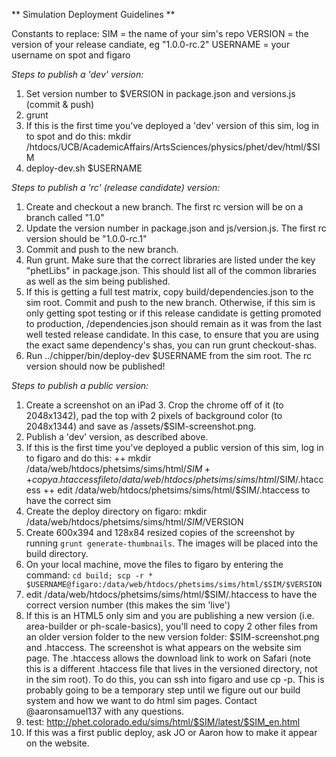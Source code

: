 
** Simulation Deployment Guidelines **

Constants to replace:
SIM = the name of your sim's repo
VERSION = the version of your release candiate, eg "1.0.0-rc.2"
USERNAME = your username on spot and figaro

*Steps to publish a 'dev' version:*

1. Set version number to $VERSION in package.json and versions.js (commit & push)
2. grunt
3. If this is the first time you've deployed a 'dev' version of this sim, log in to spot and do this:
mkdir /htdocs/UCB/AcademicAffairs/ArtsSciences/physics/phet/dev/html/$SIM
4. deploy-dev.sh $USERNAME

*Steps to publish a 'rc' (release candidate) version:*

1. Create and checkout a new branch. The first rc version will be on a branch called "1.0"
2. Update the version number in package.json and js/version.js. The first rc version should be "1.0.0-rc.1"
3. Commit and push to the new branch.
4. Run grunt. Make sure that the correct libraries are listed under the key "phetLibs" in package.json. This should list
   all of the common libraries as well as the sim being published.
5. If this is getting a full test matrix, copy build/dependencies.json to the sim root. Commit and push to the new branch.
   Otherwise, if this sim is only getting spot testing or if this release candidate is getting promoted to production,
   /dependencies.json should remain as it was from the last well tested release candidate. In this case, to ensure that
   you are using the exact same dependency's shas, you can run grunt checkout-shas.
6. Run ../chipper/bin/deploy-dev $USERNAME from the sim root. The rc version should now be published!

*Steps to publish a public version:*

1. Create a screenshot on an iPad 3. Crop the chrome off of it (to 2048x1342), pad the top with 2 pixels of background
   color (to 2048x1344) and save as /assets/$SIM-screenshot.png.
2. Publish a 'dev' version, as described above.
3. If this is the first time you've deployed a public version of this sim, log in to figaro and do this:
++ mkdir /data/web/htdocs/phetsims/sims/html/$SIM
++ copy a .htaccess file to /data/web/htdocs/phetsims/sims/html/$SIM/.htaccess
++ edit /data/web/htdocs/phetsims/sims/html/$SIM/.htaccess to have the correct sim
4. Create the deploy directory on figaro:
mkdir /data/web/htdocs/phetsims/sims/html/$SIM/$VERSION
5. Create 600x394 and 128x84 resized copies of the screenshot by running ```grunt generate-thumbnails```.  The images
will be placed into the build directory.
6. On your local machine, move the files to figaro by entering the command:
```cd build; scp -r * $USERNAME@figaro:/data/web/htdocs/phetsims/sims/html/$SIM/$VERSION```
7. edit /data/web/htdocs/phetsims/sims/html/$SIM/.htaccess to have the correct version number (this makes the sim 'live')
8. If this is an HTML5 only sim and you are publishing a new version (i.e. area-builder or ph-scale-basics), you'll need
   to copy 2 other files from an older version folder to the new version folder: $SIM-screenshot.png and .htaccess.
   The screenshot is what appears on the website sim page. The .htaccess allows the download link to work on Safari
   (note this is a different .htaccess file that lives in the versioned directory, not in the sim root). To do this, you
   can ssh into figaro and use cp -p. This is probably going to be a temporary step until we figure out our build system
   and how we want to do html sim pages. Contact @aaronsamuel137 with any questions.
9. test: http://phet.colorado.edu/sims/html/$SIM/latest/$SIM_en.html
10. If this was a first public deploy, ask JO or Aaron how to make it appear on the website.
